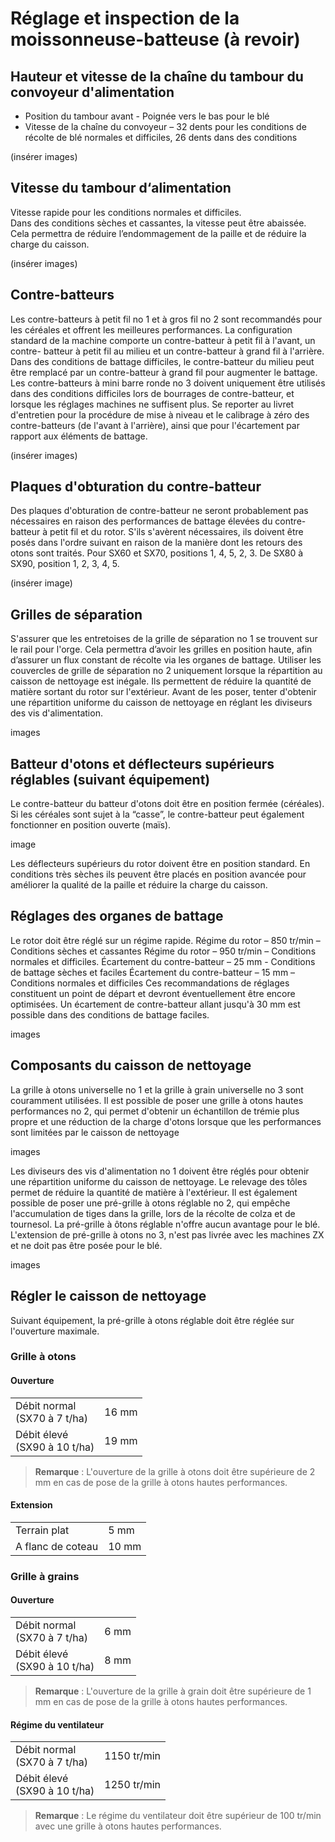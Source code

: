 # Réglage et inspection de la moissonneuse-batteuse (à revoir)

## Hauteur et vitesse de la chaîne du tambour du convoyeur d'alimentation

* Position du tambour avant - Poignée vers le bas pour le blé  
* Vitesse de la chaîne du convoyeur – 32 dents pour les conditions de 
récolte de blé normales et difficiles, 26 dents dans des conditions 

(insérer images)

## Vitesse du tambour d‘alimentation 

Vitesse rapide pour les conditions normales et difficiles.  
Dans des conditions sèches et cassantes, la vitesse peut être abaissée.  
Cela permettra de réduire l’endommagement de la paille et de réduire la charge du caisson.

(insérer images)

## Contre-batteurs

Les contre-batteurs à petit fil no 1 et à gros fil no 2 sont recommandés pour les céréales et offrent les meilleures performances. La configuration standard de la machine comporte un contre-batteur à petit fil à l'avant, un contre- batteur à petit fil au milieu et un contre-batteur à grand fil à l'arrière. Dans des conditions de battage difficiles, le contre-batteur du milieu peut être remplacé par un contre-batteur à grand fil pour augmenter le battage.
Les contre-batteurs à mini barre ronde no 3 doivent uniquement être utilisés dans des conditions difficiles lors de bourrages de contre-batteur, et lorsque les réglages machines ne suffisent plus.
Se reporter au livret d'entretien pour la procédure de mise à niveau et le calibrage à zéro des contre-batteurs (de l'avant à l'arrière), ainsi que pour l'écartement par rapport aux éléments de battage.

(insérer images)

## Plaques d'obturation du contre-batteur
Des plaques d'obturation de contre-batteur ne seront probablement pas nécessaires en raison des performances de battage élevées du contre- batteur à petit fil et du rotor.
S'ils s'avèrent nécessaires, ils doivent être posés dans l'ordre suivant en raison de la manière dont les retours des otons sont traités. Pour SX60 et SX70, positions 1, 4, 5, 2, 3. De SX80 à SX90, position 1, 2, 3, 4, 5.

(insérer image)

## Grilles de séparation

S'assurer que les entretoises de la grille de séparation no 1 se trouvent sur le rail pour l'orge. Cela permettra d’avoir les grilles en position haute, afin d’assurer un flux constant de récolte via les organes de battage. Utiliser les couvercles de grille de séparation no 2 uniquement lorsque la répartition au caisson de nettoyage est inégale. Ils permettent de réduire la quantité de matière sortant du rotor sur l'extérieur. Avant de les poser, tenter d'obtenir une répartition uniforme du caisson de nettoyage en réglant les diviseurs des vis d'alimentation.

images

## Batteur d'otons et déflecteurs supérieurs réglables (suivant équipement)

Le contre-batteur du batteur d'otons doit être en position fermée (céréales). Si les céréales sont sujet à la “casse”, le contre-batteur peut également fonctionner en position ouverte (maïs).

image

Les déflecteurs supérieurs du rotor doivent être en position standard. En conditions très sèches ils peuvent être placés en position avancée pour améliorer la qualité de la paille et réduire la charge du caisson.

## Réglages des organes de battage

Le rotor doit être réglé sur un régime rapide.
Régime du rotor – 850 tr/min – Conditions sèches et cassantes
Régime du rotor – 950 tr/min – Conditions normales et difficiles. Écartement du contre-batteur – 25 mm - Conditions de battage sèches et faciles
Écartement du contre-batteur – 15 mm – Conditions normales et difficiles Ces recommandations de réglages constituent un point de départ et devront éventuellement être encore optimisées. Un écartement de contre-batteur allant jusqu'à 30 mm est possible dans des conditions de battage faciles.

images

## Composants du caisson de nettoyage

La grille à otons universelle no 1 et la grille à grain universelle no 3 sont couramment utilisées. Il est possible de poser une grille à otons hautes performances no 2, qui permet d'obtenir un échantillon de trémie plus propre et une réduction de la charge d'otons lorsque que les performances sont limitées par le caisson de nettoyage

images

Les diviseurs des vis d'alimentation no 1 doivent être réglés pour obtenir une répartition uniforme du caisson de nettoyage. Le relevage des tôles permet de réduire la quantité de matière à l'extérieur. Il est également possible de poser une pré-grille à otons réglable no 2, qui empêche l'accumulation de tiges dans la grille, lors de la récolte de colza et de tournesol. La pré-grille à ôtons réglable n'offre aucun avantage pour le blé. L'extension de pré-grille à otons no 3, n'est pas livrée avec les machines ZX et ne doit pas être posée pour le blé.

images

## Régler le caisson de nettoyage

Suivant équipement, la pré-grille à otons réglable doit être réglée sur l'ouverture maximale. 

### Grille à otons

#### Ouverture

|  |  |
|---|---|
| Débit normal <br>(SX70 à 7 t/ha)| 16 mm |
| Débit élevé <br>(SX90 à 10 t/ha)| 19 mm |

> **Remarque** :
> L'ouverture de la grille à otons doit être supérieure de 2 mm en cas de pose de la grille à otons hautes performances.

#### Extension

|  |  |
|---|---|
| Terrain plat | 5 mm |
| A flanc de coteau | 10 mm |


### Grille à grains

#### Ouverture

|  |  |
|---|---|
| Débit normal <br>(SX70 à 7 t/ha)| 6 mm|
| Débit élevé <br>(SX90 à 10 t/ha)| 8 mm |

> **Remarque** :
> L'ouverture de la grille à grain doit être supérieure de 1 mm en cas de pose de la grille à otons hautes performances.

#### Régime du ventilateur

|  |  |
|---|---|
| Débit normal <br>(SX70 à 7 t/ha)| 1150 tr/min|
| Débit élevé <br>(SX90 à 10 t/ha)| 1250 tr/min |

> **Remarque** :
> Le régime du ventilateur doit être supérieur de 100 tr/min avec une grille à otons hautes performances.
